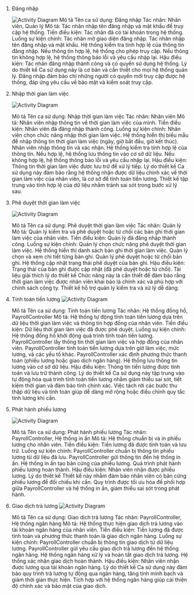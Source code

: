 1. Đăng nhập
   
   ![Activity Diagram](https://www.planttext.com/api/plantuml/png/UhzxlqDnIM9HIMbk3bTYSab-aOAIN_gn3GztpyrKI3cyCozTII6nM26qEBM8goWrkIGnBpqdLK4f8B6oA3ydHo6uihWaDLT9ePfB0GX0gXHqTUqKD7mVxfwla9wPcA-GalbmTtkUmf69HvhpqXNoCXxkMbkWYQRQ3oogK99nU0jGJKacLkK4LK7CYZYyC1cevk7kZSb8Ig56u924w0mfAgrKI0RR0LJH3bOtCIzTqqh1x-6k_QKWmSK52Zb0AM8CWmWa7LwO3z8oFHDkJ3P41icqMYw7rBmKK0G00000__y30000)
   Mô tả
Tên ca sử dụng: Đăng nhập
Tác nhân: Nhân viên, Quản lý
Mô tả: Tác nhân nhập tên đăng nhập và mật khẩu để truy cập hệ thống.
Tiền điều kiện: Tác nhân đã có tài khoản trong hệ thống.
Luồng sự kiện chính:
Tác nhân mở giao diện đăng nhập.
Tác nhân nhập tên đăng nhập và mật khẩu.
Hệ thống kiểm tra tính hợp lệ của thông tin đăng nhập.
Nếu thông tin hợp lệ, hệ thống cho phép truy cập.
Nếu thông tin không hợp lệ, hệ thống thông báo lỗi và yêu cầu nhập lại.
Hậu điều kiện: Tác nhân đăng nhập thành công và có quyền sử dụng hệ thống.
Lý do thiết kế
Ca sử dụng này là cơ bản và cần thiết cho mọi hệ thống quản lý. Đăng nhập đảm bảo chỉ những người có quyền mới truy cập được hệ thống, đáp ứng yêu cầu về bảo mật và kiểm soát truy cập.

2. Nhập thời gian làm việc

   ![Activity Diagram](https://www.planttext.com/api/plantuml/png/UhzxlqDnIM9HIMbk3bTYSab-aOAINyRXHNaAPPc7L-KfAIGMAxZc5kJaLwQcSXMb9fSavgNdf2ee1IHM5kNdv2W4LnQNfEOgALHpAG01JAM2hgwTWePpniFTlNaAUHaFTwqjK2W1ykPcAgHd9kOfv1nUa0kquE7kzcHDB1hzO3eERybBLoZ9pCElcGJr4FCZ3YzCXZWBwCt32nJI7-vUcmar2xiSH9ytq93cN8MIeaGakw3wiCj1zFaSsr0Ab7cuUpsod9M2tyDT-qiLW4vTNA2G0tGVOPD28099XnVcWtHCpuIRaWsHGJAibiiXDIy55Ay00000__y300000)

   Mô tả
Tên ca sử dụng: Nhập thời gian làm việc
Tác nhân: Nhân viên
Mô tả: Nhân viên nhập thông tin về thời gian làm việc của mình.
Tiền điều kiện: Nhân viên đã đăng nhập thành công.
Luồng sự kiện chính:
Nhân viên chọn chức năng nhập thời gian làm việc.
Hệ thống hiển thị biểu mẫu để nhập thông tin thời gian làm việc (ngày, giờ bắt đầu, giờ kết thúc).
Nhân viên nhập thông tin và xác nhận.
Hệ thống kiểm tra tính hợp lệ của thông tin.
Nếu hợp lệ, hệ thống lưu thông tin vào cơ sở dữ liệu.
Nếu không hợp lệ, hệ thống thông báo lỗi và yêu cầu nhập lại.
Hậu điều kiện: Thông tin thời gian làm việc được lưu trữ để xử lý tiếp.
Lý do thiết kế
Ca sử dụng này đảm bảo rằng hệ thống nhận được dữ liệu chính xác về thời gian làm việc của nhân viên, là cơ sở để tính toán tiền lương. Thiết kế tập trung vào tính hợp lệ của dữ liệu nhằm tránh sai sót trong bước xử lý sau.

3. Phê duyệt thời gian làm việc

   ![Activity Diagram](https://www.planttext.com/api/plantuml/png/b94_JiCm6CNtdE8f4nrw0OQg4ZEe28Qknh5i2yUD70SfGinC31m0YQWRY8qf5khWa_W4N86lj9JoNtYnzFpUx_cpdyDYN7lcV5EQZ74_SyWFczJFBKnyoi5gx3FBf72P4zmpAur0Fc6jcnc3exRseinnde7MseZXS8ITFPN2bKMbuXsAfatXqiEJTgCXDLlIRqkSQTBvu6jwAaeKp2hKiUCA9wyNaaglh3yVlwUvql0wzGkgJU7UocyXlxbMhCdM08DT792t0Sqnhs18-m_gc6IofN2jDwHJ5H_9-XdueNNzeAb_g60LRTJWKjzHpglOlSspZVyxSf6DXIsMl_u2003__mC0)

   Mô tả
Tên ca sử dụng: Phê duyệt thời gian làm việc
Tác nhân: Quản lý
Mô tả: Quản lý kiểm tra và phê duyệt hoặc từ chối các bản ghi thời gian làm việc của nhân viên.
Tiền điều kiện: Quản lý đã đăng nhập thành công.
Luồng sự kiện chính:
Quản lý chọn chức năng phê duyệt thời gian làm việc.
Hệ thống hiển thị danh sách bản ghi thời gian làm việc.
Quản lý chọn và xem chi tiết từng bản ghi.
Quản lý phê duyệt hoặc từ chối bản ghi.
Hệ thống cập nhật trạng thái phê duyệt của bản ghi.
Hậu điều kiện: Trạng thái của bản ghi được cập nhật (đã phê duyệt hoặc từ chối).
Tài liệu giải thích lý do thiết kế
Chức năng này là cần thiết để đảm bảo rằng thời gian làm việc được nhân viên khai báo là chính xác và phù hợp với chính sách công ty. Thiết kế hỗ trợ quản lý kiểm tra và xử lý dễ dàng.

4. Tính toán tiền lương
    ![Activity Diagram](https://www.planttext.com/api/plantuml/png/UhzxlqDnIM9HIMbk3bTYSab-aOAInyFTxGeb6GztJynBLpWoyU7koK0Qo9sif91OhE2Sav-S7LnPN9AQ2zCGa5XPb9-Je-2SdrS2OgGMWLL2XH6YN4MfoIM9UUavgGWz49EK5Agv5800oN05NLqx1GrleBtpCy6kc0bqHSdXjNaP2YNvXnVcAPHaFjpTcAUGSsp3iOLvwPfW_IIe1vkFwKIGAHYY4BVuFDorj18OC8UtW4pEp0E7qTnCXVJCHA2nXnVaAfG1hMXFrYJ94A0PYmjWmGpr1T4sGSmC8HGgU1H0J8Wul30Px8PkeBg238WSsDQLoK0g4QORQXxHog5-FhQX5DatSCVLSZcavgM0aXu0003__mC0)

   Mô tả
Tên ca sử dụng: Tính toán tiền lương
Tác nhân: Hệ thống đồng hồ, PayrollController
Mô tả: Hệ thống tự động tính toán tiền lương dựa trên dữ liệu thời gian làm việc và thông tin hợp đồng của nhân viên.
Tiền điều kiện: Dữ liệu thời gian làm việc đã được phê duyệt.
Luồng sự kiện chính:
Hệ thống đồng hồ khởi động quá trình tính toán tiền lương.
PayrollController lấy thông tin thời gian làm việc và hợp đồng của nhân viên.
PayrollController tính toán tiền lương dựa trên giờ làm việc, mức lương, và các yếu tố khác.
PayrollController xác định phương thức thanh toán (phiếu lương hoặc giao dịch ngân hàng).
Hệ thống lưu thông tin lương vào cơ sở dữ liệu.
Hậu điều kiện: Thông tin tiền lương được tính toán và lưu trữ thành công.
Lý do thiết kế
Ca sử dụng này tập trung vào tự động hóa quá trình tính toán tiền lương nhằm giảm thiểu sai sót, tiết kiệm thời gian và đảm bảo tính chính xác. Việc tách rời các bước thu thập dữ liệu và tính toán giúp dễ dàng mở rộng hoặc điều chỉnh quy tắc tính lương khi cần.

5. Phát hành phiếu lương

   ![Activity Diagram](https://www.planttext.com/api/plantuml/png/UhzxlqDnIM9HIMbk3bTYSab-aO9IG69bKNvEZe9pVbu9Y95QfAIGMAm05KQ8mjHxFDpThb2IyN3tnBnqXSmyXOUxbkP1T1HbvfK4LnQNfEPo5QKcboJcfUUa8io7o2WfL7Cf0066yGgwkdOA6iuPfGzthSnJI7guknjeoU4jG3jAW9OKP6G-tBM_L27ds8PZ2_FIDS5c4AqQR3Qoyy0kGF0XTdlYiWQB14I7H_xX1NaWYnVaPG2L75vOeW1ZevbJo-MGcfS22dK00000__y30000)

   Mô tả
Tên ca sử dụng: Phát hành phiếu lương
Tác nhân: PayrollController, Hệ thống in ấn
Mô tả: Hệ thống chuẩn bị và in phiếu lương cho nhân viên.
Tiền điều kiện: Tiền lương đã được tính toán và lưu trữ.
Luồng sự kiện chính:
PayrollController chuẩn bị thông tin phiếu lương từ dữ liệu đã lưu.
PayrollController gửi thông tin đến hệ thống in ấn.
Hệ thống in ấn tạo bản cứng của phiếu lương.
Quá trình phát hành phiếu lương hoàn thành.
Hậu điều kiện: Nhân viên nhận được phiếu lương.
Lý do thiết kế
Thiết kế này nhằm đảm bảo nhân viên có bản cứng phiếu lương để đối chiếu khi cần. Quy trình được tối ưu hóa để phối hợp giữa PayrollController và hệ thống in ấn, giảm thiểu sai sót trong phát hành.

6. Giao dịch trả lương
    ![Activity Diagram](https://www.planttext.com/api/plantuml/png/UhzxlqDnIM9HIMbk3bTYSab-aO9IG69bKNvEZe9pVbu9Y95QfAIGMAm05KQ8mjHxFDpThb2IyN3tnBnqXRpqmulo538EByXB1-joIipB3guiBadDvIfAJIv9p4lFIKLO0P5HKgZcKW0231iKT7Nj53ISCqeVxbgPfv3qS7Stq9x3Mu3Mb6JcAQHd9kOhf005apCqmVg9KWas4ybL88q8BiJ6Y8Uxroha7DwBh56XfEZXhiKAESSs75kObmwra0Y541Czye4X0dBIWZmCasgv75BpKa0H00000F__0m00)

   Mô tả
Tên ca sử dụng: Giao dịch trả lương
Tác nhân: PayrollController, Hệ thống ngân hàng
Mô tả: Hệ thống thực hiện giao dịch trả lương vào tài khoản ngân hàng của nhân viên.
Tiền điều kiện: Tiền lương đã được tính toán và phương thức thanh toán là giao dịch ngân hàng.
Luồng sự kiện chính:
PayrollController chuẩn bị thông tin giao dịch từ dữ liệu lương.
PayrollController gửi yêu cầu giao dịch trả lương đến hệ thống ngân hàng.
Hệ thống ngân hàng xử lý và hoàn tất giao dịch trả lương.
Hệ thống xác nhận giao dịch hoàn thành.
Hậu điều kiện: Nhân viên nhận được lương qua tài khoản ngân hàng.
Lý do thiết kế
Ca sử dụng này đảm bảo quy trình trả lương tự động qua ngân hàng, tăng tính minh bạch và giảm thời gian thực hiện. Tích hợp với hệ thống ngân hàng giúp cải thiện độ chính xác và bảo mật của giao dịch.


